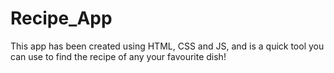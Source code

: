 # Recipe_App
This app has been created using HTML, CSS and JS, and is a quick tool you can use to find the recipe of any your favourite dish!
